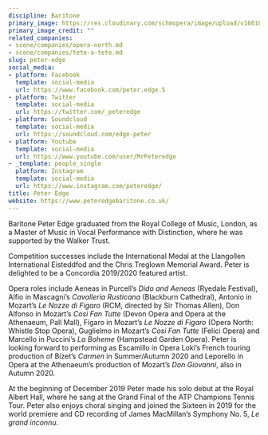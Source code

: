 ```yaml
---
discipline: Baritone
primary_image: https://res.cloudinary.com/schmopera/image/upload/v1601056712/media/2020/09/PeterEdge_zwllza.jpg
primary_image_credit: ""
related_companies:
- scene/companies/opera-north.md
- scene/companies/tete-a-tete.md
slug: peter-edge
social_media:
- platform: Facebook
  template: social-media
  url: https://www.facebook.com/peter.edge.5
- platform: Twitter
  template: social-media
  url: https://twitter.com/_peteredge
- platform: Soundcloud
  template: social-media
  url: https://soundcloud.com/edge-peter
- platform: Youtube
  template: social-media
  url: https://www.youtube.com/user/MrPeteredge
- _template: people_single
  platform: Instagram
  template: social-media
  url: https://www.instagram.com/peteredge/
title: Peter Edge
website: https://www.peteredgebaritone.co.uk/
---
```

Baritone Peter Edge graduated from the Royal College of Music, London, as a Master of Music in Vocal Performance with Distinction, where he was supported by the Walker Trust.

Competition successes include the International Medal at the Llangollen International Eisteddfod and the Chris Treglown Memorial Award. Peter is delighted to be a Concordia 2019/2020 featured artist.

Opera roles include Aeneas in Purcell’s _Dido and Aeneas_ (Ryedale Festival), Alfio in Mascagni’s _Cavalleria Rusticana_ (Blackburn Cathedral), Antonio in Mozart’s _Le Nozze di Figaro_ (RCM, directed by Sir Thomas Allen), Don Alfonso in Mozart’s _Cosi Fan Tutte_ (Devon Opera and Opera at the Athenaeum, Pall Mall), Figaro in Mozart’s _Le Nozze di Figaro_ (Opera North: Whistle Stop Opera),  Guglielmo in Mozart’s _Cosi Fan Tutte_ (Felici Opera) and Marcello in Puccini’s _La Boheme_ (Hampstead Garden Opera). Peter is looking forward to performing as Escamillo in Opera Loki’s French touring production of Bizet’s _Carmen_ in Summer/Autumn 2020 and Leporello in Opera at the Athenaeum’s production of Mozart’s _Don Giovanni_, also in Autumn 2020.  

At the beginning of December 2019 Peter made his solo debut at the Royal Albert Hall, where he sang at the Grand Final of the ATP Champions Tennis Tour. Peter also enjoys choral singing and joined the Sixteen in 2019 for the world premiere and CD recording of James MacMillan’s Symphony No. 5, _Le grand inconnu_.